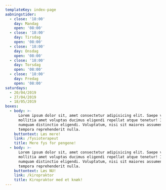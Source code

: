 ```yaml
---
templateKey: index-page
aabningstider:
  - close: '18:00'
    day: Mandag
    open: '08:00'
  - close: '18:00'
    day: Tirsdag
    open: '08:00'
  - close: '18:00'
    day: Onsdag
    open: '08:00'
  - close: '18:00'
    day: Torsdag
    open: '08:00'
  - close: '18:00'
    day: Fredag
    open: '08:00'
saturdays:
  - 20/04/2019
  - 27/04/2019
  - 18/05/2019
boxes:
  - body: >-
      Lorem ipsum dolor sit, amet consectetur adipisicing elit. Saepe voluptate
      mollitia amet voluptas ducimus eligendi repellat atque tenetur! Illum
      numquam distinctio eligendi. Voluptatum, nisi sit maiores assumenda
      tempora reprehenderit nulla.
    buttontext: Læs mere!
    link: /fysioterapeut
    title: Mere fys for pengene!
  - body: >-
      Lorem ipsum dolor sit, amet consectetur adipisicing elit. Saepe voluptate
      mollitia amet voluptas ducimus eligendi repellat atque tenetur! Illum
      numquam distinctio eligendi. Voluptatum, nisi sit maiores assumenda
      tempora reprehenderit nulla.
    buttontext: Læs NU!
    link: /kiropraktor
    title: Kiropraktor med et knæk!
---
```


